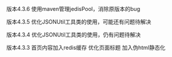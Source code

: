 版本4.3.6
使用maven管理jedisPool，消除原版本的bug

版本4.3.5
优化JSONUtil工具类的使用，可能还有问题待解决

版本4.3.4
优化JSONUtil工具类的使用，仍有问题待解决

版本4.3.3
首页内容加入redis缓存
优化页面标题
加入伪html静态化
